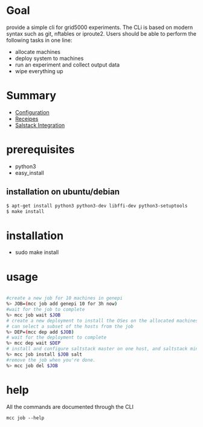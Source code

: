 # Goal

provide a simple cli for grid5000 experiments. The CLi is based on modern syntax such as git, nftables or iproute2.
Users should be able to perform the following tasks in one line:

- allocate machines
- deploy system to machines
- run an experiment and collect output data
- wipe everything up

# Summary
 - [Configuration](https://gricad-gitlab.univ-grenoble-alpes.fr/vqgroup/simple-g5k-wrapper/blob/master/Configuration.md)
 - [Receipes](https://gricad-gitlab.univ-grenoble-alpes.fr/vqgroup/simple-g5k-wrapper/blob/master/Receipes.md)
 - [Salstack Integration](https://gricad-gitlab.univ-grenoble-alpes.fr/vqgroup/simple-g5k-wrapper/blob/master/SalStack.md)





# prerequisites

- python3
- easy_install

## installation on ubuntu/debian

``` bash
$ apt-get install python3 python3-dev libffi-dev python3-setuptools
$ make install
```

# installation

- sudo make install

# usage

```bash

#create a new job for 10 machines in genepi 
%> JOB=(mcc job add genepi 10 for 3h now)
#wait for the job to complete
%> mcc job wait $JOB
# create a new deployment to install the OSes on the allocated machines
# can select a subset of the hosts from the job
%> DEP=(mcc dep add $JOB)
# wait for the deployment to complete
%> mcc dep wait $DEP
# install and configure saltstack master on one host, and saltstack minion on the other hosts
%> mcc job install $JOB salt
#remove the job when you're done.
%> mcc job del $JOB

```



# help

All the commands are documented through the CLI

```
mcc job --help
```
